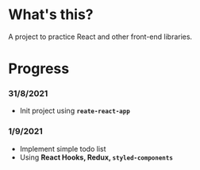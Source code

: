# What's this?

A project to practice React and other front-end libraries.

# Progress

### 31/8/2021

- Init project using **`reate-react-app`**

### 1/9/2021

- Implement simple todo list
- Using **React Hooks, Redux, `styled-components`**
